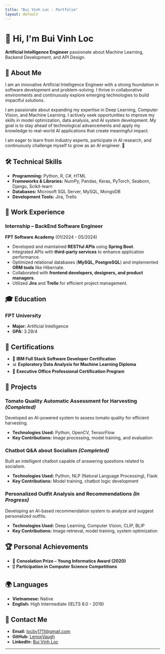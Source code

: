 ```yaml
---
title: "Bui Vinh Loc - Portfolio"
layout: default
---
```


# 👋 Hi, I'm Bui Vinh Loc  
**Artificial Intelligence Engineer** passionate about Machine Learning, Backend Development, and API Design.

## 📌 About Me
I am an innovative Artificial Intelligence Engineer with a strong foundation in software development and problem-solving. I thrive in collaborative environments and continuously explore emerging technologies to build impactful solutions.

I am passionate about expanding my expertise in Deep Learning, Computer Vision, and Machine Learning. I actively seek opportunities to improve my skills in model optimization, data analysis, and AI system development. My goal is to stay ahead of technological advancements and apply my knowledge to real-world AI applications that create meaningful impact.

I am eager to learn from industry experts, participate in AI research, and continuously challenge myself to grow as an AI engineer. 🚀

## 🛠 Technical Skills
- **Programming:** Python, R, C#, HTML  
- **Frameworks & Libraries:** NumPy, Pandas, Keras, PyTorch, Seaborn, Django, Scikit-learn  
- **Databases:** Microsoft SQL Server, MySQL, MongoDB  
- **Development Tools:** Jira, Trello  

## 💼 Work Experience
### **Internship – BackEnd Software Engineer**  
**FPT Software Academy** (01/2024 - 05/2024)  
- Developed and maintained **RESTful APIs** using **Spring Boot**.  
- Integrated APIs with **third-party services** to enhance application performance.  
- Optimized relational databases (**MySQL, PostgreSQL**) and implemented **ORM tools** like Hibernate.  
- Collaborated with **frontend developers, designers, and product managers**.  
- Utilized **Jira** and **Trello** for efficient project management.  

## 🎓 Education
### **FPT University**  
- **Major:** Artificial Intelligence  
- **GPA:** 3.29/4  

## 📜 Certifications
- 🏅 **IBM Full Stack Software Developer Certification**  
- 📊 **Exploratory Data Analysis for Machine Learning Diploma**  
- 💼 **Executive Office Professional Certification Program**  

## 🚀 Projects
### **Tomato Quality Automatic Assessment for Harvesting** *(Completed)*
Developed an AI-powered system to assess tomato quality for efficient harvesting.  
- **Technologies Used:** Python, OpenCV, TensorFlow  
- **Key Contributions:** Image processing, model training, and evaluation  

### **Chatbot Q&A about Socialism** *(Completed)*
Built an intelligent chatbot capable of answering questions related to socialism.  
- **Technologies Used:** Python, NLP (Natural Language Processing), Flask  
- **Key Contributions:** Model training, chatbot logic development  

### **Personalized Outfit Analysis and Recommendations** *(In Progress)*
Developing an AI-based recommendation system to analyze and suggest personalized outfits.  
- **Technologies Used:** Deep Learning, Computer Vision, CLIP, BLIP  
- **Key Contributions:** Image retrieval, model training, system optimization  

## 🏆 Personal Achievements
- 🥉 **Consolation Prize – Young Informatics Award (2020)**  
- 🎖 **Participation in Computer Science Competitions**  

## 🌍 Languages
- **Vietnamese:** Native  
- **English:** High Intermediate (IELTS 6.0 - 2019)  

## 📩 Contact Me
- **Email:** [locbv1711@gmail.com](mailto:locbv1711@gmail.com)  
- **GitHub:** [LenoxVaugh](https://github.com/LenoxVaugh)  
- **LinkedIn:** [Bui Vinh Loc](https://www.linkedin.com/in/l%E1%BB%99c-b%C3%B9i-48910a317/)  

---
